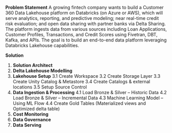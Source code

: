 **Problem Statement**
A growing fintech company wants to build a Customer 360 Data Lakehouse platform on Databricks (on Azure or AWS), which will serve analytics, reporting, and predictive modeling; near real-time credit risk evaluation; and open data sharing with partner banks via Delta Sharing. The platform ingests data from various sources including Loan Applications, Customer Profiles, Transactions, and Credit Scores using Fivetran, DBT, Kafka, and APIs. The goal is to build an end-to-end data platform leveraging Databricks Lakehouse capabilities.

**Solution**
1. **Solution Architect**
2. **Delta Lakehouse Modelling**
3. **Lakehouse Setup**
		3.1 Create Workspace
   		3.2 Create Storage Layer
		3.3 Create Unity Catalog & Metastore
		3.4 Create Catalogs & external locations
		3.5 Setup Source Control
5. **Data Ingestion & Processing**
		4.1 Load Bronze & Silver – Historic Data
		4.2 Load Bronze & Silver – Incremental Data
		4.3 Machine Learning Model – Using ML Flow
		4.4 Create Gold Tables (Materialized views and Optimized delta table)
6. **Cost Monitoring**
7. **Data Governance**
8. **Data Serving**

